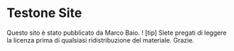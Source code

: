 # Testone Site
Questo sito è stato pubblicato da Marco Baio.
! [tip] Siete pregati di leggere la licenza prima di qualsiasi ridistribuzione del materiale. Grazie.